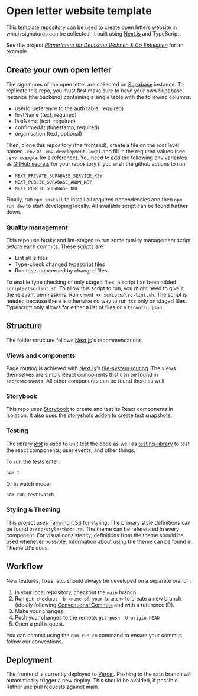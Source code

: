 # Open letter website template

This template repository can be used to create open letters website in which signatures can be collected. It built using [Next.js](https://nextjs.org/) and TypeScript.

See the project [_PlanerInnen für Deutsche Wohnen & Co Enteignen_](https://github.com/vogelino/planerinnenfuerdwe) for an example.

## Create your own open letter

The signatures of the open letter are collected on [Supabase](http://supabase.io) instance. To replicate this repo, you must first make sure to have your own Supabase instance (the backend) containing a single table with the following columns:

- userId (reference to the auth table, required)
- firstName (text, required)
- lastName (text, required)
- confirmedAt (timestamp, required)
- organisation (text, optional)

Then, clone this repository (the frontend), create a file on the root level named `.env` or `.env.development.local` and fill in the required values (see `.env.example` for a reference). You need to add the following env variables as [GitHub secrets](https://docs.github.com/en/actions/security-guides/encrypted-secrets#creating-encrypted-secrets-for-a-repository) for your repository if you wish the github actions to run:

- `NEXT_PRIVATE_SUPABASE_SERVICE_KEY`
- `NEXT_PUBLIC_SUPABASE_ANON_KEY`
- `NEXT_PUBLIC_SUPABASE_URL`

Finally, run `npm install` to install all required dependencies and then `npm run dev` to start developing locally. All available script can be found further down.

### Quality management

This repo use husky and lint-staged to run some quality management script before each commits. These scripts are:
- Lint all js files
- Type-check changed typescript files
- Run tests concerned by changed files

To enable type checking of only staged files, a script has been added `scripts/tsc-lint.sh`. To allow this script to run, you might need to give it the relevant permissions. Run `chmod +x scripts/tsc-lint.sh`. The script is needed because there is otherwise no way to run `tsc` only on staged files. Typescript only allows for either a list of files or a `tsconfig.json`. 

## Structure

The folder structure follows [Next.js](https://nextjs.org/)'s recommendations.

### Views and components

Page routing is achieved with [Next.js](https://nextjs.org/)'s [file-system routing](https://nextjs.org/docs/routing/introduction). The views themselves are simply React components that can be found in `src/components`. All other components can be found there as well.

### Storybook

This repo uses [Storybook](https://storybook.js.org/) to create and test its React components in isolation.
It also uses the [storyshots addon](https://storybook.js.org/docs/react/workflows/snapshot-testing#gatsby-focus-wrapper) to create test snapshots.

### Testing

The library [jest](https://jestjs.io/) is used to unit test the code as well as [testing-library](https://testing-library.com/) to test the react components, user events, and other things.

To run the tests enter:
```sh
npm t
```

Or in watch mode:
```sh
nom run test:watch
```

### Styling & Theming

This project uses [Tailwind CSS](http://tailwindcss.com) for styling. The primary style definitions can be found in `src/style/theme.ts`. The theme can be referenced in every component. For visual consistency, definitions from the theme should be used whenever possible. Information about using the theme can be found in Theme UI's docs.

## Workflow

New features, fixes, etc. should always be developed on a separate branch:

1. In your local repository, checkout the `main` branch.
2. Run `git checkout -b <name-of-your-branch>` to create a new branch (ideally following [Conventional Commits](https://www.conventionalcommits.org/en/v1.0.0/) and with a reference ID).
3. Make your changes
4. Push your changes to the remote: `git push -U origin HEAD`
5. Open a pull request.

You can commit using the `npm run cm` command to ensure your commits follow our conventions.

## Deployment

The frontend is currently deployed to [Vercel](https://vercel.com/). Pushing to the `main` branch will automatically trigger a new deploy. This should be avoided, if possible. Rather use pull requests against main.

